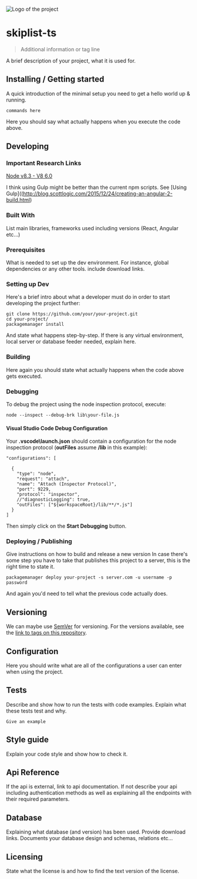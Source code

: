 ![Logo of the project](./images/logo.sample.png)

# skiplist-ts

> Additional information or tag line

A brief description of your project, what it is used for.

## Installing / Getting started

A quick introduction of the minimal setup you need to get a hello world up &
running.

```shell
commands here
```

Here you should say what actually happens when you execute the code above.

## Developing

### Important Research Links

[Node v8.3 - V8 6.0](https://www.nearform.com/blog/node-js-is-getting-a-new-v8-with-turbofan/)


I think using Gulp might be better than the current npm scripts. See [Using Gulp]((http://blog.scottlogic.com/2015/12/24/creating-an-angular-2-build.html)

### Built With

List main libraries, frameworks used including versions (React, Angular etc...)

### Prerequisites

What is needed to set up the dev environment. For instance, global dependencies or any other tools. include download links.

### Setting up Dev

Here's a brief intro about what a developer must do in order to start developing
the project further:

```shell
git clone https://github.com/your/your-project.git
cd your-project/
packagemanager install
```

And state what happens step-by-step. If there is any virtual environment, local server or database feeder needed, explain here.

### Building

Here again you should state what actually happens when the code above gets
executed.

### Debugging

To debug the project using the node inspection protocol, execute:

```shell
node --inspect --debug-brk lib\your-file.js
```

#### Visual Studio Code Debug Configuration

Your **.vscode\launch.json** should contain a configuration for the node inspection protocol (**outFiles** assume **/lib** in this example):

```shell
"configurations": [

  {
    "type": "node",
    "request": "attach",
    "name": "Attach (Inspector Protocol)",
    "port": 9229,
    "protocol": "inspector",
    //"diagnosticLogging": true,
    "outFiles": ["${workspaceRoot}/lib/**/*.js"]
  }
]
```

Then simply click on the **Start Debugging** button.

### Deploying / Publishing

Give instructions on how to build and release a new version
In case there's some step you have to take that publishes this project to a
server, this is the right time to state it.

```shell
packagemanager deploy your-project -s server.com -u username -p password
```

And again you'd need to tell what the previous code actually does.

## Versioning

We can maybe use [SemVer](http://semver.org/) for versioning. For the versions available, see the [link to tags on this repository](/tags).


## Configuration

Here you should write what are all of the configurations a user can enter when
using the project.

## Tests

Describe and show how to run the tests with code examples.
Explain what these tests test and why.

```shell
Give an example
```

## Style guide

Explain your code style and show how to check it.

## Api Reference

If the api is external, link to api documentation. If not describe your api including authentication methods as well as explaining all the endpoints with their required parameters.


## Database

Explaining what database (and version) has been used. Provide download links.
Documents your database design and schemas, relations etc... 

## Licensing

State what the license is and how to find the text version of the license.

